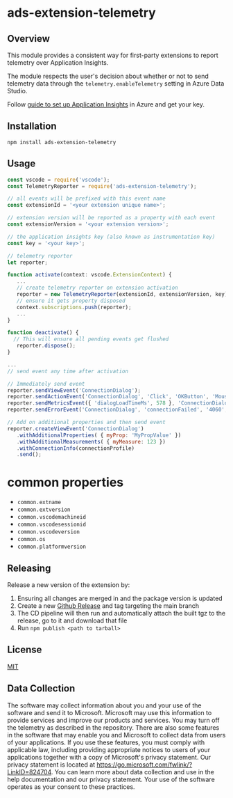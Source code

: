 # ads-extension-telemetry

## Overview
This module provides a consistent way for first-party extensions to report telemetry over Application Insights.

The module respects the user's decision about whether or not to send telemetry data through the `telemetry.enableTelemetry` setting in Azure Data Studio.

Follow [guide to set up Application Insights](https://docs.microsoft.com/en-us/azure/application-insights/app-insights-nodejs-quick-start) in Azure and get your key.

## Installation
`npm install ads-extension-telemetry`

## Usage
 ```javascript
 const vscode = require('vscode');
 const TelemetryReporter = require('ads-extension-telemetry');

 // all events will be prefixed with this event name
 const extensionId = '<your extension unique name>';

 // extension version will be reported as a property with each event
 const extensionVersion = '<your extension version>';

 // the application insights key (also known as instrumentation key)
 const key = '<your key>';

// telemetry reporter
 let reporter;

 function activate(context: vscode.ExtensionContext) {
    ...
    // create telemetry reporter on extension activation
    reporter = new TelemetryReporter(extensionId, extensionVersion, key);
    // ensure it gets property disposed
    context.subscriptions.push(reporter);
    ...
 }

 function deactivate() {
   // This will ensure all pending events get flushed
    reporter.dispose();
 }

 ...
 // send event any time after activation

 // Immediately send event
 reporter.sendViewEvent('ConnectionDialog');
 reporter.sendActionEvent('ConnectionDialog', 'Click', 'OKButton', 'Mouse', 123);
 reporter.sendMetricsEvent({ 'dialogLoadTimeMs', 578 }, 'ConnectionDialog');
 reporter.sendErrorEvent('ConnectionDialog', 'connectionFailed', '4060', 'SqlException');

// Add on additional properties and then send event
reporter.createViewEvent('ConnectionDialog')
	.withAdditionalProperties( { myProp: 'MyPropValue' })
	.withAdditionalMeasurements( { myMeasure: 123 })
	.withConnectionInfo(connectionProfile)
	.send();
  ```

# common properties
- `common.extname`
- `common.extversion`
- `common.vscodemachineid`
- `common.vscodesessionid`
- `common.vscodeversion`
- `common.os`
- `common.platformversion`

## Releasing

Release a new version of the extension by:

1. Ensuring all changes are merged in and the package version is updated
2. Create a new [Github Release](https://github.com/microsoft/azdata-test/releases) and tag targeting the main branch
3. The CD pipeline will then run and automatically attach the built tgz to the release, go to it and download that file
4. Run `npm publish <path to tarball>`

## License
[MIT](LICENSE)

## Data Collection

The software may collect information about you and your use of the software and send it to Microsoft. Microsoft may use this information to provide services and improve our products and services. You may turn off the telemetry as described in the repository. There are also some features in the software that may enable you and Microsoft to collect data from users of your applications. If you use these features, you must comply with applicable law, including providing appropriate notices to users of your applications together with a copy of Microsoft's privacy statement. Our privacy statement is located at https://go.microsoft.com/fwlink/?LinkID=824704. You can learn more about data collection and use in the help documentation and our privacy statement. Your use of the software operates as your consent to these practices.
